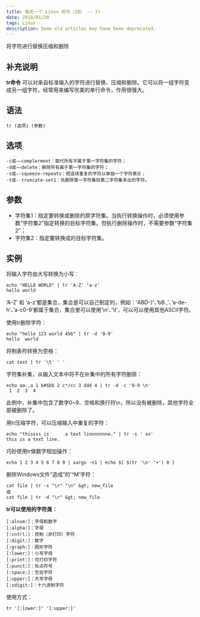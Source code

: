 ```yaml
---
title: 每天一个 Linux 命令（20） -- tr
date: 2018/01/20
tags: Linux
description: Some old articles may have been deprecated.
---
```


将字符进行替换压缩和删除

## 补充说明

**tr命令** 可以对来自标准输入的字符进行替换、压缩和删除。它可以将一组字符变成另一组字符，经常用来编写优美的单行命令，作用很强大。

## 语法

``` plain
tr (选项) (参数)
```
## 选项

``` plain
-c或——complerment：取代所有不属于第一字符集的字符；
-d或——delete：删除所有属于第一字符集的字符；
-s或--squeeze-repeats：把连续重复的字符以单独一个字符表示；
-t或--truncate-set1：先删除第一字符集较第二字符集多出的字符。
```
## 参数

- 字符集1：指定要转换或删除的原字符集。当执行转换操作时，必须使用参数“字符集2”指定转换的目标字符集。但执行删除操作时，不需要参数“字符集2”；
- 字符集2：指定要转换成的目标字符集。

## 实例

将输入字符由大写转换为小写：

``` plain
echo "HELLO WORLD" | tr 'A-Z' 'a-z'
hello world
```
‘A-Z’ 和 ‘a-z’都是集合，集合是可以自己制定的，例如：’ABD-}’、’bB.,’、’a-de-h’、’a-c0-9’都属于集合，集合里可以使用’\n’、’\t’，可以可以使用其他ASCII字符。

使用tr删除字符：

``` plain
echo "hello 123 world 456" | tr -d '0-9'
hello  world
```
将制表符转换为空格：

``` plain
cat text | tr '\t' ' '
```
字符集补集，从输入文本中将不在补集中的所有字符删除：

``` plain
echo aa.,a 1 b#$bb 2 c*/cc 3 ddd 4 | tr -d -c '0-9 \n'
 1  2  3  4
```
此例中，补集中包含了数字0~9、空格和换行符\n，所以没有被删除，其他字符全部被删除了。

用tr压缩字符，可以压缩输入中重复的字符：

``` plain
echo "thissss is      a text linnnnnnne." | tr -s ' sn'
this is a text line.
```
巧妙使用tr做数字相加操作：

``` plain
echo 1 2 3 4 5 6 7 8 9 | xargs -n1 | echo $[ $(tr '\n' '+') 0 ]
```
删除Windows文件“造成”的’^M’字符：

``` plain
cat file | tr -s "\r" "\n" &gt; new_file
或
cat file | tr -d "\r" &gt; new_file
```
 **tr可以使用的字符类：**

``` plain
[:alnum:]：字母和数字
[:alpha:]：字母
[:cntrl:]：控制（非打印）字符
[:digit:]：数字
[:graph:]：图形字符
[:lower:]：小写字母
[:print:]：可打印字符
[:punct:]：标点符号
[:space:]：空白字符
[:upper:]：大写字母
[:xdigit:]：十六进制字符
```
使用方式：

``` plain
tr '[:lower:]' '[:upper:]'
```
